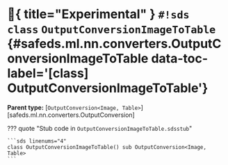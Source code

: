 # :test_tube:{ title="Experimental" } `#!sds class` `OutputConversionImageToTable` {#safeds.ml.nn.converters.OutputConversionImageToTable data-toc-label='[class] OutputConversionImageToTable'}

**Parent type:** [`OutputConversion<Image, Table>`][safeds.ml.nn.converters.OutputConversion]

??? quote "Stub code in `OutputConversionImageToTable.sdsstub`"

    ```sds linenums="4"
    class OutputConversionImageToTable() sub OutputConversion<Image, Table>
    ```
